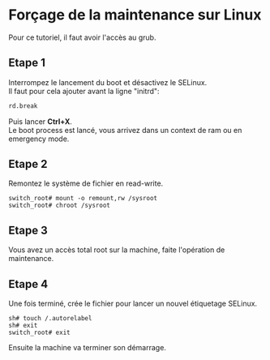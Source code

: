 # Forçage de la maintenance sur Linux
Pour ce tutoriel, il faut avoir l'accès au grub.  
## Etape 1
Interrompez le lancement du boot et désactivez le SELinux.  
Il faut pour cela ajouter avant la ligne "initrd":
```sh
rd.break
```
Puis lancer **Ctrl+X**.  
Le boot process est lancé, vous arrivez dans un context de ram ou en emergency mode.  
## Etape 2
Remontez le système de fichier en read-write.
```
switch_root# mount -o remount,rw /sysroot
switch_root# chroot /sysroot
```
## Etape 3
Vous avez un accès total root sur la machine, faite l'opération de maintenance.
## Etape 4
Une fois terminé, crée le fichier pour lancer un nouvel étiquetage SELinux.
```
sh# touch /.autorelabel
sh# exit
switch_root# exit
```
Ensuite la machine va terminer son démarrage.
